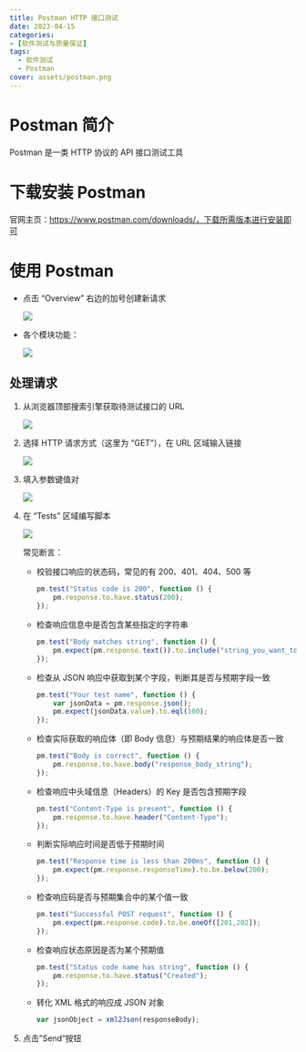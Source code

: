 ```yaml
---
title: Postman HTTP 接口测试
date: 2023-04-15
categories:
- [软件测试与质量保证]
tags:
  - 软件测试
  - Postman
cover: assets/postman.png
---
```


# Postman 简介

Postman 是一类 HTTP 协议的 API 接口测试工具

# 下载安装 Postman

官网主页：https://www.postman.com/downloads/，下载所需版本进行安装即可

# 使用 Postman

+   点击 “Overview” 右边的加号创建新请求
    
    ![](https://cdn.jsdelivr.net/gh/60sAINT/images@latest/20230416013413.png)
    
+ 各个模块功能：

  ![](https://cdn.jsdelivr.net/gh/60sAINT/images@latest/20230416015422.png)


## 处理请求

1. 从浏览器顶部搜索引擎获取待测试接口的 URL

   ![](https://cdn.jsdelivr.net/gh/60sAINT/images@latest/20230416193204.png)

2. 选择 HTTP 请求方式（这里为 “GET”），在 URL 区域输入链接

   ![](https://cdn.jsdelivr.net/gh/60sAINT/images@latest/20230416193007.png)

3. 填入参数键值对

   ![](https://cdn.jsdelivr.net/gh/60sAINT/images@latest/20230416193619.png)

4. 在 “Tests” 区域编写脚本

   ![](https://cdn.jsdelivr.net/gh/60sAINT/images@latest/20230416194849.png)

   常见断言：

   +   校验接口响应的状态码，常见的有 200、401、404、500 等
       
       ```javascript
       pm.test("Status code is 200", function () {
           pm.response.to.have.status(200);
       });
       ```
       
   +   检查响应信息中是否包含某些指定的字符串
       
       ```javascript
       pm.test("Body matches string", function () {
           pm.expect(pm.response.text()).to.include("string_you_want_to_search");
       });
       ```
       
   +   检查从 JSON 响应中获取到某个字段，判断其是否与预期字段一致
       
       ```js
       pm.test("Your test name", function () {
           var jsonData = pm.response.json();
           pm.expect(jsonData.value).to.eql(100);
       });
       ```
       
   +   检查实际获取的响应体（即 Body 信息）与预期结果的响应体是否一致
       
       ```js
       pm.test("Body is correct", function () {
           pm.response.to.have.body("response_body_string");
       });
       ```
       
   +   检查响应中头域信息（Headers）的 Key 是否包含预期字段
       
       ```js
       pm.test("Content-Type is present", function () {
           pm.response.to.have.header("Content-Type");
       });
       ```
       
   +   判断实际响应时间是否低于预期时间
       
       ```js
       pm.test("Response time is less than 200ms", function () {
           pm.expect(pm.response.responseTime).to.be.below(200);
       });
       ```
       
   +   检查响应码是否与预期集合中的某个值一致
       
       ```js
       pm.test("Successful POST request", function () {
           pm.expect(pm.response.code).to.be.oneOf([201,202]);
       });
       ```
       
   +   检查响应状态原因是否为某个预期值
       
       ```js
       pm.test("Status code name has string", function () {
           pm.response.to.have.status("Created");
       });
       ```
       
   +   转化 XML 格式的响应成 JSON 对象
       
       ```js
       var jsonObject = xml2Json(responseBody);
       ```

5. 点击”Send“按钮


